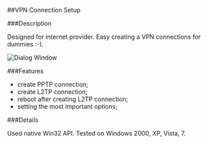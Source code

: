 ##VPN Connection Setup

###Description

Designed for internet provider. Easy creating a VPN connections for dummies :-).

![Dialog Window](https://raw.github.com/nezhelskoy/VPNConnectionSetup/master/VPNConnectionSetup.png "Dialog Window")

###Features

- create PPTP connection;
- create L2TP connection;
- reboot after creating L2TP connection;
- setting the most important options;

###Details

Used native Win32 API. Tested on Windows 2000, XP, Vista, 7.
